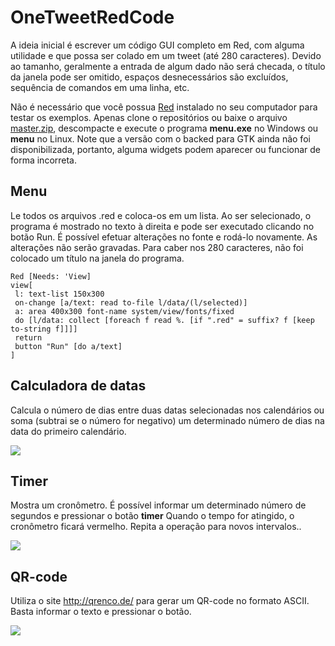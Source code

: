 # OneTweetRedCode

A ideia inicial é escrever um código GUI completo em Red, com alguma utilidade e que possa ser colado em um tweet (até 280 caracteres). Devido ao tamanho, geralmente a entrada de algum dado não será checada, o título da janela pode ser omitido, espaços desnecessários são excluídos, sequência de comandos em uma linha, etc. 

Não é necessário que você possua [Red](https://www.red-lang.org/) instalado no seu computador para testar os exemplos. Apenas clone o repositórios ou baixe o arquivo [master.zip](https://github.com/guaracy/OneTweetRedCode/archive/master.zip), descompacte e execute o programa **menu.exe** no Windows ou **menu** no Linux. Note que a versão com o backed para GTK ainda não foi disponibilizada, portanto, alguma widgets podem aparecer ou funcionar de forma incorreta.

## Menu

Le todos os arquivos .red e coloca-os em um lista. Ao ser selecionado, o programa é mostrado no texto à direita e pode ser executado clicando no botão Run. É possível efetuar alterações no fonte e rodá-lo novamente. As alterações não serão gravadas. Para caber nos 280 caracteres, não foi colocado um título na janela do programa.

```red
Red [Needs: 'View]
view[
 l: text-list 150x300
 on-change [a/text: read to-file l/data/(l/selected)]
 a: area 400x300 font-name system/view/fonts/fixed
 do [l/data: collect [foreach f read %. [if ".red" = suffix? f [keep to-string f]]]]
 return
 button "Run" [do a/text]
]
```

## Calculadora de datas

Calcula o número de dias entre duas datas selecionadas nos calendários ou soma (subtrai se o número for negativo) um determinado número de dias na data do primeiro calendário.

![](https://github.com/guaracy/Red/blob/master/OneTweetCode/datecalc.gif)

## Timer

Mostra um cronômetro. É possível informar um determinado número de segundos e pressionar o botão **timer** Quando o tempo for atingido, o cronômetro ficará vermelho. Repita a operação para novos intervalos.. 

![](https://github.com/guaracy/Red/blob/master/OneTweetCode/timer.gif)

## QR-code

Utiliza o site http://qrenco.de/ para gerar um QR-code no formato ASCII. Basta informar o texto e pressionar o botão.

![](https://github.com/guaracy/Red/blob/master/OneTweetCode/qrcode.gif)
